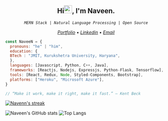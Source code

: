 <h2 align="center">Hi<img src="https://media.giphy.com/media/hvRJCLFzcasrR4ia7z/giphy.gif" width="25px" height="25px">, I'm Naveen.
</h2>


<p align="center"><code><em>MERN Stack | Natural Language Processing | Open Source</em></code></p>


<p align="center">
  <a href="https://naveen8801.github.io/portfolio/"><em>Portfolio</em></a> •
  <a href="https://www.linkedin.com/in/naveen-kumar-6777881ab/"><em>Linkedin</em></a> •
<!--   <a href="https://twitter.com/naveen_8801"><em>Twitter</em></a> • -->
  <a href="mailto:naveensharma10d@gmail.com"><em>Email</em></a>
</p>


```javascript
const NaveeN = {
  pronouns: "he" | "him",
  education: {
  BTech : "JMIT, Kurukshetra University, Haryana",
  },
  languages: [Javascript, Python, C++, Java],
  frameworks: [Reactjs, Nodejs, Expressjs, Python-Flask, Tensorflow],
  tools: [React, Redux, Node, Styled-Components, Bootstrap],
  platforms: ["Heroku", "Microsoft Azure"],
}

// “Make it work, make it right, make it fast.” – Kent Beck

```

<p>
    <a href="https://github.com/naveen8801/github-readme-streak-stats">
        <img title="🔥 Get streak stats for your profile at git.io/streak-stats" alt="Navenn's streak" src="https://github-readme-streak-stats.herokuapp.com/?user=naveen8801&theme=black-ice&hide_border=true&stroke=0000&background=060A0CD0"/>
    </a>
</p>

![Naveen's GitHub stats](https://github-readme-stats.vercel.app/api?username=naveen8801&show_icons=true&theme=tokyonight)
![Top Langs](https://github-readme-stats.vercel.app/api/top-langs/?username=naveen8801&layout=compact&theme=tokyonight&langs_count=8)


